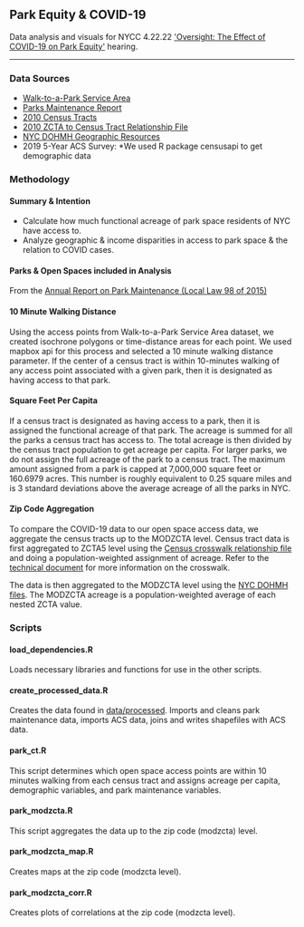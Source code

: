 ## Park Equity & COVID-19
Data analysis and visuals for NYCC 4.22.22 ['Oversight: The Effect of COVID-19 on Park Equity'](https://legistar.council.nyc.gov/MeetingDetail.aspx?ID=951908&GUID=4D8FDC0B-C36E-4C0D-9346-392A41B04110&Options=info|&Search=) hearing.

***  

### Data Sources 
- [Walk-to-a-Park Service Area](https://data.cityofnewyork.us/Recreation/Walk-to-a-Park-Service-area/5vb5-y6cv)
- [Parks Maintenance Report](https://www.nycgovparks.org/pagefiles/173/Fiscal-Year-2021-Annual-Report-on-Park-Maintenance__61e6f4a01b623.pdf)
- [2010 Census Tracts](https://www1.nyc.gov/site/planning/data-maps/open-data/census-download-metadata.page)
- [2010 ZCTA to Census Tract Relationship File](https://www2.census.gov/geo/docs/maps-data/data/rel/zcta_tract_rel_10.txt)
- [NYC DOHMH Geographic Resources](https://github.com/nychealth/coronavirus-data/tree/master/Geography-resources)
- 2019 5-Year ACS Survey: *We used R package censusapi to get demographic data

### Methodology 

#### Summary & Intention
- Calculate how much functional acreage of park space residents of NYC have access to.
- Analyze geographic & income disparities in access to park space & the relation to COVID cases.


#### Parks & Open Spaces included in Analysis
From the [Annual Report on Park Maintenance (Local Law 98 of 2015)](https://www.nycgovparks.org/news/archive)

#### 10 Minute Walking Distance
Using the access points from Walk-to-a-Park Service Area dataset, we created isochrone polygons or time-distance areas for each point. We used mapbox api for this process and selected a 10 minute walking distance parameter. If the center of a census tract is within 10-minutes walking of any access point associated with a given park, then it is designated as having access to that park. 

#### Square Feet Per Capita
If a census tract is designated as having access to a park, then it is assigned the functional acreage of that park. The acreage is summed for all the parks a census tract has access to. The total acreage is then divided by the census tract population to get acreage per capita. For larger parks, we do not assign the full acreage of the park to a census tract. The maximum amount assigned from a park is capped at 7,000,000 square feet or 160.6979 acres. This number is roughly equivalent to 0.25 square miles and is 3 standard deviations above the average acreage of all the parks in NYC. 

#### Zip Code Aggregation
To compare the COVID-19 data to our open space access data, we aggregate the census tracts up to the MODZCTA level. Census tract data is first aggregated to ZCTA5 level using the [Census crosswalk relationship file](https://www2.census.gov/geo/docs/maps-data/data/rel/zcta_tract_rel_10.txt) and doing a population-weighted assignment of acreage. Refer to the [technical document](https://www.census.gov/programs-surveys/geography/technical-documentation/records-layout/2010-zcta-record-layout.html#par_textimage_3) for more information on the crosswalk.  

The data is then aggregated to the MODZCTA level using the [NYC DOHMH files](https://github.com/nychealth/coronavirus-data/tree/master/Geography-resources). The MODZCTA acreage is a population-weighted average of each nested ZCTA value. 


### Scripts

#### load_dependencies.R
Loads necessary libraries and functions for use in the other scripts. 

#### create_processed_data.R
Creates the data found in [data/processed](https://github.com/NewYorkCityCouncil/park_equity_covid_2022/tree/main/data/processed). Imports and cleans park maintenance data, imports ACS data, joins and writes shapefiles with ACS data.  

#### park_ct.R
This script determines which open space access points are within 10 minutes walking from each census tract and assigns acreage per capita, demographic variables, and park maintenance variables. 

#### park_modzcta.R
This script aggregates the data up to the zip code (modzcta) level. 

#### park_modzcta_map.R
Creates maps at the zip code (modzcta level). 

#### park_modzcta_corr.R
Creates plots of correlations at the zip code (modzcta level). 



